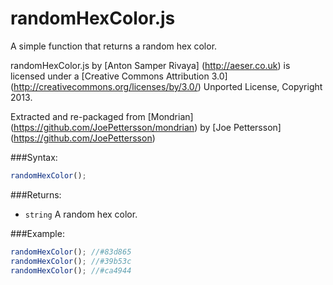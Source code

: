 # randomHexColor.js
A simple function that returns a random hex color.

randomHexColor.js by [Anton Samper Rivaya] (http://aeser.co.uk) is licensed under a [Creative Commons Attribution 3.0] (http://creativecommons.org/licenses/by/3.0/) Unported License, Copyright 2013.

Extracted and re-packaged from [Mondrian] (https://github.com/JoePettersson/mondrian) by [Joe Pettersson] (https://github.com/JoePettersson)

###Syntax:

``` javascript
randomHexColor();
```

###Returns:

- `string` A random hex color.

###Example:

``` javascript
randomHexColor(); //#83d865
randomHexColor(); //#39b53c
randomHexColor(); //#ca4944
```
